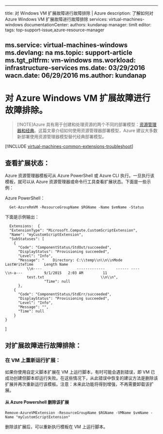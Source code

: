 <!-- ARM: tested -->

---
title: 对 Windows VM 扩展故障进行故障排除 | Azure
description: 了解如何对 Azure Windows VM 扩展故障进行故障排除
services: virtual-machines-windows
documentationCenter: 
authors: kundanap
manager: timlt
editor: 
tags: top-support-issue,azure-resource-manager

ms.service: virtual-machines-windows
ms.devlang: na
ms.topic: support-article
ms.tgt_pltfrm: vm-windows
ms.workload: infrastructure-services
ms.date: 03/29/2016
wacn.date: 06/29/2016
ms.author: kundanap
---

# 对 Azure Windows VM 扩展故障进行故障排除。

> [!NOTE]Azure 具有用于创建和处理资源的两个不同的部署模型：[资源管理器和经典](../azure-resource-manager/resource-manager-deployment-model.md)。这篇文章介绍如何使用资源管理器部署模型，Azure 建议大多数新部署使用资源管理器模型替代经典部署模型。

[!INCLUDE [virtual-machines-common-extensions-troubleshoot](../../includes/virtual-machines-common-extensions-troubleshoot.md)]

## 查看扩展状态：
Azure 资源管理器模板可从 Azure PowerShell 或 Azure CLI 执行。一旦执行该模板，就可以从 Azure 资源管理器或命令行工具查看扩展状态。下面是一些示例：

Azure PowerShell：

      Get-AzureRmVM -ResourceGroupName $RGName -Name $vmName -Status

下面是示例输出：

      Extensions:  {
      "ExtensionType": "Microsoft.Compute.CustomScriptExtension",
      "Name": "myCustomScriptExtension",
      "SubStatuses": [
        {
          "Code": "ComponentStatus/StdOut/succeeded",
          "DisplayStatus": "Provisioning succeeded",
          "Level": "Info",
          "Message": "    Directory: C:\\temp\\n\\n\\nMode                LastWriteTime     Length Name
              \\n----                -------------     ------ ----                              \\n-a---          9/1/2015   2:03 AM         11
              test.txt                          \\n\\n",
                      "Time": null
          },
        {
          "Code": "ComponentStatus/StdErr/succeeded",
          "DisplayStatus": "Provisioning succeeded",
          "Level": "Info",
          "Message": "",
          "Time": null
        }
    }
  ]

## 对扩展故障进行故障排除：

### 在 VM 上重新运行扩展：

如果你使用自定义脚本扩展在 VM 上运行脚本，有时可能会遇到错误，即 VM 已成功创建但脚本却运行失败。在这些情况下，从此错误中恢复的建议方法是删除该扩展并再次重新运行该模板。注意：未来此功能将得到增强，不再需要卸载该扩展。

#### 从 Azure Powershell 删除该扩展

    Remove-AzureVMExtension -ResourceGroupName $RGName -VMName $vmName -Name "myCustomScriptExtension"

删除该扩展后，可以重新执行模板在 VM 上运行脚本。

<!---HONumber=Mooncake_1207_2015-->